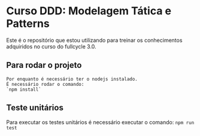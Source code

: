 # Curso DDD: Modelagem Tática e Patterns

Este é o repositório que estou utilizando para treinar os conhecimentos adquiridos
no curso do fullcycle 3.0.

## Para rodar o projeto
    Por enquanto é necessário ter o nodejs instalado.
    É necessário rodar o comando: 
    `npm install`

## Teste unitários
Para executar os testes unitários é necessário executar o comando:
    `npm run test`
